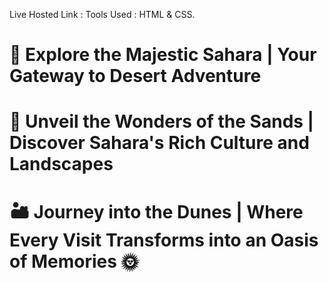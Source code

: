 Live Hosted Link : 
Tools Used : HTML & CSS.
# 🌄 Explore the Majestic Sahara | Your Gateway to Desert Adventure
# 🐪 Unveil the Wonders of the Sands | Discover Sahara's Rich Culture and Landscapes
# 🏜️ Journey into the Dunes | Where Every Visit Transforms into an Oasis of Memories 🌞
                       
